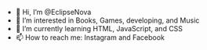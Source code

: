 - 👋 Hi, I’m @EclipseNova
- 👀 I’m interested in Books, Games, developing, and Music
- 🌱 I’m currently learning HTML, JavaScript, and CSS
- 📫 How to reach me: Instagram and Facebook

<!---
EclipseNova/EclipseNova is a ✨ special ✨ repository because its `README.md` (this file) appears on your GitHub profile.
You can click the Preview link to take a look at your changes.
--->
